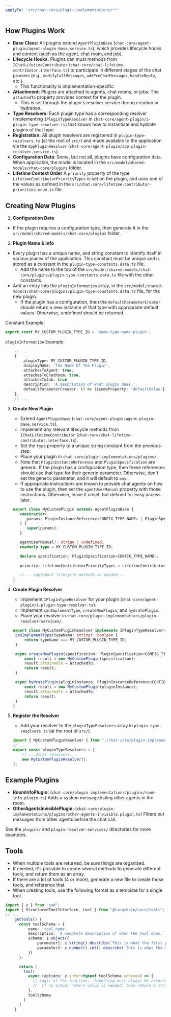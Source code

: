 ```yaml
---
applyTo: 'src/chat-core/plugin-implementations/**'
---
```


## How Plugins Work

- **Base Class:** All plugins extend `AgentPluginBase` (`chat-core/agent-plugin/agent-plugin-base.service.ts`), which provides lifecycle hooks and context (such as the agent, chat room, and job).
- **Lifecycle Hooks:** Plugins can must  methods from `IChatLifetimeContributor` (`chat-core/chat-lifetime-contributor.interface.ts`) to participate in different stages of the chat process (e.g., `modifyCallMessages`, `addPreChatMessages`, `handleReply`, etc.).
  - This functionality is implementation-specific.
- **Attachment:** Plugins are attached to agents, chat rooms, or jobs. The `attachedTo` property provides context for the plugin.
  - This is set through the plugin's resolver service during creation or hydration.
- **Type Resolvers:** Each plugin type has a corresponding resolver (implementing `IPluginTypeResolver` in `chat-core/agent-plugin/i-plugin-type-resolver.ts`) that knows how to instantiate and hydrate plugins of that type.
- **Registration:** All plugin resolvers are registered in `plugin-type-resolvers.ts` (at the root of `src/`) and made available to the application via the `AppPluginResolver` (`chat-core/agent-plugin/app-plugin-resolver.service.ts`).
- **Configuration Data**: Some, but not all, plugins have configuration data.  When applicable, the model is located in the `src/model/shared-models/chat-core/plugins` folder.
- **Lifetime Context Order** A `priority` property of the type `LifetimeContributorPriorityTypes` is set on the plugin, and uses one of the values as defined in the `src/chat-core/lifetime-contributor-priorities.enum.ts` file.


## Creating New Plugins

1. **Configuration Data**
  - If the plugin requires a configuration type, then generate it in the `src/model/shared-models/chat-core/plugins` folder.

2.  **Plugin Name & Info**
  - Every plugin has a unique name, and string constant to identify itself in various places of the application.  This constant must be unique and is stored as a constant in the `plugin-type-constants.data.ts` file.
    - Add the name to the top of the `src/model/shared-models/chat-core/plugins/plugin-type-constants.data.ts` file with the other constants.
  - Add an entry into the `pluginInformation` array, in the `src/model/shared-models/chat-core/plugins/plugin-type-constants.data.ts` file, for the new plugin.
    - If the plugin has a configuration, then the `defaultParameterCreator` should return a new instance of that type with appropriate default values.  Otherwise, undefined should be returned.

Constant Example:
```typescript
export const MY_CUSTOM_PLUGIN_TYPE_ID = 'some-type-name-plugin';
```

`pluginInformation` Example:
```typescript
    // ...
    {
        pluginType: MY_CUSTOM_PLUGIN_TYPE_ID,
        displayName: 'The Name Of The Plugin',
        attachesToAgent: true,
        attachesToChatRoom: true,
        attachesToJob: true,
        description: 'A description of what plugin does.',
        defaultParameterCreator: () => ({someProperty: 'defaultValue'})
    },
    // ...
```

3. **Create New Plugin**
   - Extend `AgentPluginBase` (`chat-core/agent-plugin/agent-plugin-base.service.ts`).
   - Implement any relevant lifecycle methods from `IChatLifetimeContributor` (`chat-core/chat-lifetime-contributor.interface.ts`).
   - Set the `type` property to a unique string constant from the previous step.
   - Place your plugin in `chat-core/plugin-implementations/plugins/`.
   - Note that `PluginInstanceReference` and `PluginSpecification` are generic.  If the plugin has a configuration type, then these references should use that type for their generic parameter.  Otherwise, don't set the generic parameter, and it will default to `any`.
   - If appropriate instructions are known to provide chat agents on how to use the plugin, then set the `agentUserManual` property with those instructions.  Otherwise, leave it unset, but defined for easy access later.

   ```typescript
   export class MyCustomPlugin extends AgentPluginBase {
      constructor(
         params: PluginInstanceReference<CONFIG_TYPE_NAME> | PluginSpecification<CONFIG_TYPE_NAME>
      ) {
         super(params);
      }
   
      agentUserManual?: string | undefined;
      readonly type = MY_CUSTOM_PLUGIN_TYPE_ID;

      declare specification: PluginSpecification<CONFIG_TYPE_NAME>;
      
      priority: LifetimeContributorPriorityTypes = LifetimeContributorPriorityTypes.Normal;

      // ...implement lifecycle methods as needed...
   }
   ```

4. **Create Plugin Resolver**
   - Implement `IPluginTypeResolver` for your plugin (`chat-core/agent-plugin/i-plugin-type-resolver.ts`).
   - Implement `canImplementType`, `createNewPlugin`, and `hydratePlugin`.
   - Place your resolver in `chat-core/plugin-implementations/plugin-resolver-services/`.

   ```typescript
   export class MyCustomPluginResolver implements IPluginTypeResolver<MyCustomPlugin> {    
    canImplementType(typeName: string): boolean {
        return typeName === MY_CUSTOM_PLUGIN_TYPE_ID;
    }

    async createNewPlugin(specification: PluginSpecification<CONFIG_TYPE_NAME>, attachedTo: PluginAttachmentTarget): Promise<MyCustomPlugin> {
        const result = new MyCustomPlugin(specification);
        result.attachedTo = attachedTo;
        return result;
    }

    async hydratePlugin(pluginInstance: PluginInstanceReference<CONFIG_TYPE_NAME>, attachedTo: PluginAttachmentTarget): Promise<MyCustomPlugin> {
        const result = new MyCustomPlugin(pluginInstance);
        result.attachedTo = attachedTo;
        return result;
    }
   }
   ```
   
5. **Register the Resolver**
   - Add your resolver to the `pluginTypeResolvers` array in `plugin-type-resolvers.ts` (at the root of `src/`).

   ```typescript
   import { MyCustomPluginResolver } from "./chat-core/plugin-implementations/plugin-resolver-services/my-custom-plugin-resolver";
   // ...
   export const pluginTypeResolvers = [
       // ...other resolvers...
       new MyCustomPluginResolver(),
   ];
   ```

## Example Plugins

- **RoomInfoPlugin:** (`chat-core/plugin-implementations/plugins/room-info.plugin.ts`) Adds a system message listing other agents in the room.
- **OtherAgentsInvisiblePlugin:** (`chat-core/plugin-implementations/plugins/other-agents-invisible.plugin.ts`) Filters out messages from other agents before the chat call.

See the `plugins/` and `plugin-resolver-services/` directories for more examples.

## Tools
  - When multiple tools are returned, be sure things are organized.
  - If needed, it's possible to create several methods to generate different tools, and return them as an array.
  - If there are a lot of tools (4 or more), generate a new file to create those tools, and reference that.
  - When creating tools, use the following format as a template for a single tool.

```typescript
import { z } from "zod";
import { StructuredToolInterface, tool } from "@langchain/core/tools";
// ...
    getTools() {
      const toolSchema = {
          name: 'tool_name',
          description: `A complete description of what the tool does.`,
          schema: z.object({
              parameter1: z.string().describe(`This is what the first parameter does.`),
              parameter2: z.number().int().describe(`This is what the second parameter does.`)
          })
      };

      return [
        tool(
          async (options: z.infer<typeof toolSchema.schema>) => {
            // Logic of the function.  Something must always be returned.
            //  If no actual return value is needed, then return a string indicating the success (or failure) of the operation.
          },
          toolSchema
        )
      ]
    }

```